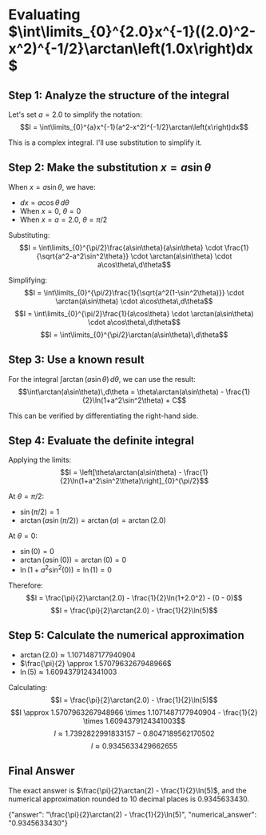 # Evaluating $\int\limits_{0}^{2.0}x^{-1}((2.0)^2-x^2)^{-1/2}\arctan\left(1.0x\right)dx$

## Step 1: Analyze the structure of the integral

Let's set $a = 2.0$ to simplify the notation:
$$I = \int\limits_{0}^{a}x^{-1}(a^2-x^2)^{-1/2}\arctan\left(x\right)dx$$

This is a complex integral. I'll use substitution to simplify it.

## Step 2: Make the substitution $x = a\sin\theta$

When $x = a\sin\theta$, we have:
- $dx = a\cos\theta\,d\theta$
- When $x = 0$, $\theta = 0$
- When $x = a = 2.0$, $\theta = \pi/2$

Substituting:
$$I = \int\limits_{0}^{\pi/2}\frac{a\sin\theta}{a\sin\theta} \cdot \frac{1}{\sqrt{a^2-a^2\sin^2\theta}} \cdot \arctan(a\sin\theta) \cdot a\cos\theta\,d\theta$$

Simplifying:
$$I = \int\limits_{0}^{\pi/2}\frac{1}{\sqrt{a^2(1-\sin^2\theta)}} \cdot \arctan(a\sin\theta) \cdot a\cos\theta\,d\theta$$
$$I = \int\limits_{0}^{\pi/2}\frac{1}{a\cos\theta} \cdot \arctan(a\sin\theta) \cdot a\cos\theta\,d\theta$$
$$I = \int\limits_{0}^{\pi/2}\arctan(a\sin\theta)\,d\theta$$

## Step 3: Use a known result

For the integral $\int\arctan(a\sin\theta)\,d\theta$, we can use the result:
$$\int\arctan(a\sin\theta)\,d\theta = \theta\arctan(a\sin\theta) - \frac{1}{2}\ln(1+a^2\sin^2\theta) + C$$

This can be verified by differentiating the right-hand side.

## Step 4: Evaluate the definite integral

Applying the limits:
$$I = \left[\theta\arctan(a\sin\theta) - \frac{1}{2}\ln(1+a^2\sin^2\theta)\right]_{0}^{\pi/2}$$

At $\theta = \pi/2$:
- $\sin(\pi/2) = 1$
- $\arctan(a\sin(\pi/2)) = \arctan(a) = \arctan(2.0)$

At $\theta = 0$:
- $\sin(0) = 0$
- $\arctan(a\sin(0)) = \arctan(0) = 0$
- $\ln(1+a^2\sin^2(0)) = \ln(1) = 0$

Therefore:
$$I = \frac{\pi}{2}\arctan(2.0) - \frac{1}{2}\ln(1+2.0^2) - (0 - 0)$$
$$I = \frac{\pi}{2}\arctan(2.0) - \frac{1}{2}\ln(5)$$

## Step 5: Calculate the numerical approximation

- $\arctan(2.0) \approx 1.1071487177940904$
- $\frac{\pi}{2} \approx 1.5707963267948966$
- $\ln(5) \approx 1.6094379124341003$

Calculating:
$$I = \frac{\pi}{2}\arctan(2.0) - \frac{1}{2}\ln(5)$$
$$I \approx 1.5707963267948966 \times 1.1071487177940904 - \frac{1}{2} \times 1.6094379124341003$$
$$I \approx 1.7392822991833157 - 0.8047189562170502$$
$$I \approx 0.9345633429662655$$

## Final Answer

The exact answer is $\frac{\pi}{2}\arctan(2) - \frac{1}{2}\ln(5)$, and the numerical approximation rounded to 10 decimal places is 0.9345633430.

{"answer": "\\frac{\\pi}{2}\\arctan(2) - \\frac{1}{2}\\ln(5)", "numerical_answer": "0.9345633430"}